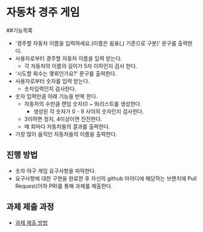 # 자동차 경주 게임

##기능목록
* '경주할 자동차 이름을 입력하세요.(이름은 쉼표(,) 기준으로 구분)' 문구를 출력한다.
* 사용자로부터 경주할 자동차 이름을 입력 받는다. 
  * 각 자동차의 이름의 길이가 5자 이하인지 검사 한다.
* '시도할 회수는 몇회인가요?' 문구를 출력한다.
* 사용자로부터 숫자를 입력 받는다.
  * 숫자입력인지 검사한다.
* 숫자 입력만큼 아래 기능을 반복 한다.
  * 자동차의 수만큼 랜덤 숫자(0 ~ 9)리스트를 생성한다.
    * 생성된 각 숫자가 0 - 9 사이의 숫자인지 검사한다.
  * 3이하면 정지, 4이상이면 전진한다.
  * 매 회마다 자동차들의 결과를 출력한다.
* 가장 많이 움직인 자동차들의 이름을 출력한다.

## 진행 방법
* 숫자 야구 게임 요구사항을 파악한다.
* 요구사항에 대한 구현을 완료한 후 자신의 github 아이디에 해당하는 브랜치에 Pull Request(이하 PR)를 통해 과제를 제출한다.

## 과제 제출 과정
* [과제 제출 방법](https://github.com/next-step/nextstep-docs/tree/master/precourse)
